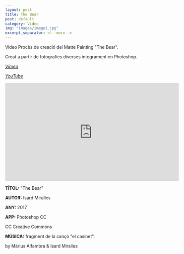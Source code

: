 ```yaml
---
layout: post
title: The Bear
post: default
category: Video
img: "images/image1.jpg"
excerpt_separator: <!--more-->
---
```


Video Procès de creació del Matte Painting "The Bear".

Creat a partir de fotografíes diverses integrament en Photoshop.

<em><u><a href="https://vimeo.com/216887355" title="Veure a Vimeo"><i class="icon-vimeo"></i> Vimeo</a></u></em>

<em><u><a href="https://www.youtube.com/Dp_kLXuZI6U" title="Veure a YouTube"><i class="icon-youtube"></i> YouTube</a></u></em>

<!--more-->

<div>
<iframe src="https://player.vimeo.com/video/216887355" width="560" height="315" frameborder="0" webkitallowfullscreen mozallowfullscreen allowfullscreen></iframe>
</div>


**TÍTOL:** "The Bear"

**AUTOR:** Isard Miralles

**ANY:** 2017

**APP:** Photoshop CC

CC Creative Commons

**MÚSICA:** fragment de la cançò "el casinet".

by Màrius Alfambra & Isard Miralles